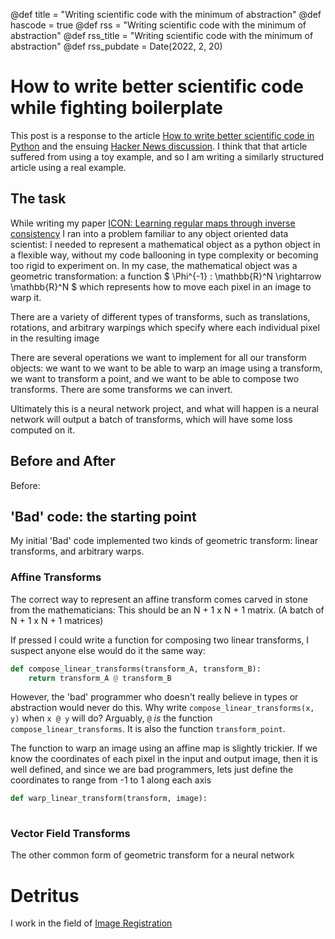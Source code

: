 @def title = "Writing scientific code with the minimum of abstraction"
@def hascode = true
@def rss = "Writing scientific code with the minimum of abstraction"
@def rss_title = "Writing scientific code with the minimum of abstraction"
@def rss_pubdate = Date(2022, 2, 20)


# How to write better scientific code while fighting boilerplate

This post is a response to the article [How to write better scientific code in Python](https://zerowithdot.com/improve-data-science-code/) and the ensuing [Hacker News discussion](https://news.ycombinator.com/item?id=30397485).
I think that that article suffered from using a toy example, and so I am writing a similarly structured article using a real example.

## The task

While writing my paper [ICON: Learning regular maps through inverse consistency](https://arxiv.org/abs/2105.04459) I ran into a problem familiar to any object oriented data scientist: I needed to represent a mathematical object as a python object in a flexible way,
without my code ballooning in type complexity or becoming too rigid to experiment on. In my case, the mathematical object was a geometric transformation: a function $ \Phi^{-1} : \mathbb{R}^N \rightarrow \mathbb{R}^N $ which represents how to move each pixel in an image to warp it. 

There are a variety of different types of transforms, such as translations, rotations, and arbitrary warpings which specify where each individual pixel in the resulting image 

There are several operations we want to implement for all our transform objects: we want to we want to be able to warp an image using a transform, we want to transform a point, and we want to be able to compose two transforms. There are some transforms we can invert.

Ultimately this is a neural network project, and what will happen is a neural network will output a batch of transforms, which will have some loss computed on it.
## Before and After

Before:



## 'Bad' code: the starting point

My initial 'Bad' code implemented two kinds of geometric transform: linear transforms, and arbitrary warps. 
### Affine Transforms

The correct way to represent an affine transform comes carved in stone from the mathematicians: This should be an N + 1 x N + 1 matrix. (A batch of N + 1 x N + 1 matrices)

If pressed I could write a function for composing two linear transforms, I suspect anyone else would do it the same way:

```python
def compose_linear_transforms(transform_A, transform_B):
    return transform_A @ transform_B
```

However, the 'bad' programmer who doesn't really believe in types or abstraction would never do this. Why write `compose_linear_transforms(x, y)` when `x @ y` will do? 
Arguably, `@`  _is_ the function `compose_linear_transforms`. It is also the function `transform_point`.  

The function to warp an image using an affine map is slightly trickier. If we know the coordinates of each pixel in the input and output image, then it is well defined, and since we are bad programmers, lets just define the coordinates to range from -1 to 1 along each axis

```python
def warp_linear_transform(transform, image):
    
```



### Vector Field Transforms

The other common form of geometric transform for a neural network 



# Detritus

I work in the field of [Image Registration](https://en.wikipedia.org/wiki/Image_registration) 


